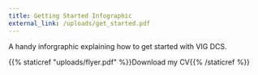 ```yaml
---
title: Getting Started Infographic
external_link: /uploads/get_started.pdf
---
```


A handy inforgraphic explaining how to get started with VIG DCS.

{{% staticref "uploads/flyer.pdf" %}}Download my CV{{% /staticref %}}